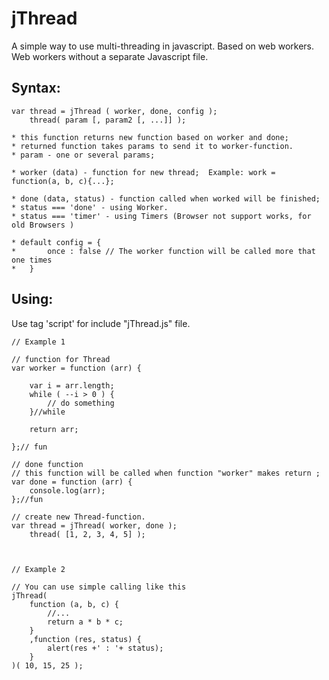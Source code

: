 jThread
=======

A simple way to use multi-threading in javascript. Based on web workers.
<br>
Web workers without a separate Javascript file.

Syntax: 
------

	var thread = jThread ( worker, done, config );
	    thread( param [, param2 [, ...]] );
	
	* this function returns new function based on worker and done;
	* returned function takes params to send it to worker-function.
	* param - one or several params;
	
	* worker (data) - function for new thread;  Example: work = function(a, b, c){...};
	
	* done (data, status) - function called when worked will be finished;
	* status === 'done' - using Worker.
	* status === 'timer' - using Timers (Browser not support works, for old Browsers )

	* default config = {
	*		once : false // The worker function will be called more that one times
	*	}
	


Using:
------
Use tag 'script' for include "jThread.js" file.

	// Example 1

	// function for Thread
	var worker = function (arr) {
		
		var i = arr.length;
		while ( --i > 0 ) {
			// do something
		}//while
		
		return arr;
		
	};// fun
	
	// done function
	// this function will be called when function "worker" makes return ;
	var done = function (arr) {
		console.log(arr);
	};//fun
	
	// create new Thread-function.
	var thread = jThread( worker, done );
		thread( [1, 2, 3, 4, 5] );



	// Example 2
		
	// You can use simple calling like this
	jThread(
		function (a, b, c) {
			//...
			return a * b * c;
		}
		,function (res, status) {
			alert(res +' : '+ status);
		}
	)( 10, 15, 25 );

